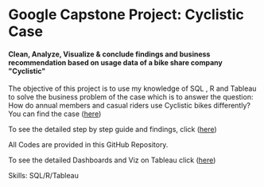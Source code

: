 # Google Capstone Project: Cyclistic Case
#### Clean, Analyze, Visualize & conclude findings and business recommendation based on usage data of a bike share company "Cyclistic"
The objective of this project is to use my knowledge of SQL , R and Tableau to solve the business problem of the case which is to answer the question: How do annual members and casual riders use Cyclistic bikes differently?
You can find the case ([here](https://drive.google.com/file/d/1-6a4CHEtuF88Lxxebni4aRVlFC4ooUED/view?usp=drive_link))

To see the detailed step by step guide and findings, click ([here](https://medium.com/@mukitxfc/google-capstone-project-cyclist-case-study-017143b5b0b9))

All Codes are provided in this GitHub Repository.

To see the detailed Dashboards and Viz on Tableau click ([here](https://public.tableau.com/app/profile/mukit.hyder/viz/working_16916494642590/CompleteAnalysisDashboard))

Skills: SQL/R/Tableau

